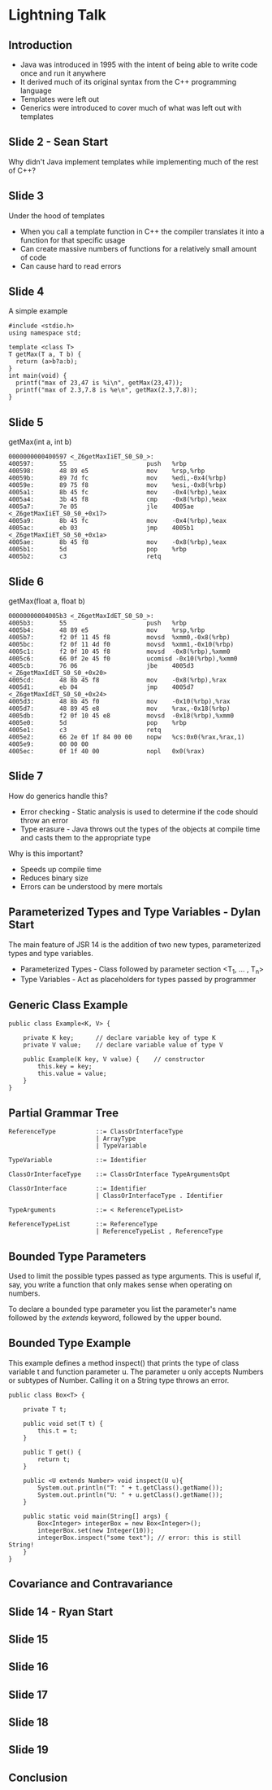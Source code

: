 # Lightning Talk

## Introduction

* Java was introduced in 1995 with the intent of being able to write code once and run it anywhere
* It derived much of its original syntax from the C++ programming language
* Templates were left out
* Generics were introduced to cover much of what was left out with templates

## Slide 2 - Sean Start

Why didn't Java implement templates while implementing much of the rest of C++?

## Slide 3

Under the hood of templates

* When you call a template function in C++ the compiler translates it into a function for that specific usage
* Can create massive numbers of functions for a relatively small amount of code
* Can cause hard to read errors

## Slide 4
A simple example

    #include <stdio.h>
    using namespace std;

    template <class T>
    T getMax(T a, T b) {
      return (a>b?a:b);
    }
    int main(void) {
      printf("max of 23,47 is %i\n", getMax(23,47));
      printf("max of 2.3,7.8 is %e\n", getMax(2.3,7.8));
    }

## Slide 5
getMax(int a, int b)

    0000000000400597 <_Z6getMaxIiET_S0_S0_>:
    400597:       55                      push   %rbp
    400598:       48 89 e5                mov    %rsp,%rbp
    40059b:       89 7d fc                mov    %edi,-0x4(%rbp)
    40059e:       89 75 f8                mov    %esi,-0x8(%rbp)
    4005a1:       8b 45 fc                mov    -0x4(%rbp),%eax
    4005a4:       3b 45 f8                cmp    -0x8(%rbp),%eax
    4005a7:       7e 05                   jle    4005ae <_Z6getMaxIiET_S0_S0_+0x17>
    4005a9:       8b 45 fc                mov    -0x4(%rbp),%eax
    4005ac:       eb 03                   jmp    4005b1 <_Z6getMaxIiET_S0_S0_+0x1a>
    4005ae:       8b 45 f8                mov    -0x8(%rbp),%eax
    4005b1:       5d                      pop    %rbp
    4005b2:       c3                      retq 

## Slide 6
getMax(float a, float b)

    00000000004005b3 <_Z6getMaxIdET_S0_S0_>:
    4005b3:       55                      push   %rbp
    4005b4:       48 89 e5                mov    %rsp,%rbp
    4005b7:       f2 0f 11 45 f8          movsd  %xmm0,-0x8(%rbp)
    4005bc:       f2 0f 11 4d f0          movsd  %xmm1,-0x10(%rbp)
    4005c1:       f2 0f 10 45 f8          movsd  -0x8(%rbp),%xmm0
    4005c6:       66 0f 2e 45 f0          ucomisd -0x10(%rbp),%xmm0
    4005cb:       76 06                   jbe    4005d3 <_Z6getMaxIdET_S0_S0_+0x20>
    4005cd:       48 8b 45 f8             mov    -0x8(%rbp),%rax
    4005d1:       eb 04                   jmp    4005d7 <_Z6getMaxIdET_S0_S0_+0x24>
    4005d3:       48 8b 45 f0             mov    -0x10(%rbp),%rax
    4005d7:       48 89 45 e8             mov    %rax,-0x18(%rbp)
    4005db:       f2 0f 10 45 e8          movsd  -0x18(%rbp),%xmm0
    4005e0:       5d                      pop    %rbp
    4005e1:       c3                      retq   
    4005e2:       66 2e 0f 1f 84 00 00    nopw   %cs:0x0(%rax,%rax,1)
    4005e9:       00 00 00 
    4005ec:       0f 1f 40 00             nopl   0x0(%rax)


## Slide 7
How do generics handle this?

* Error checking - Static analysis is used to determine if the code should throw an error
* Type erasure - Java throws out the types of the objects at compile time and casts them to the appropriate type

Why is this important?

* Speeds up compile time
* Reduces binary size
* Errors can be understood by mere mortals


## Parameterized Types and Type Variables - Dylan Start

The main feature of JSR 14 is the addition of two new types, parameterized types and type variables. 

* Parameterized Types - Class followed by parameter section <T<sub>1</sub>, … , T<sub>n</sub>> 
* Type Variables - Act as placeholders for types passed by programmer

## Generic Class Example 

	public class Example<K, V> {
	
		private K key;		// declare variable key of type K
		private V value; 	// declare variable value of type V
	
		public Example(K key, V value) {	// constructor
			this.key = key;
			this.value = value;
		}
	}

## Partial Grammar Tree

	ReferenceType      		::= ClassOrInterfaceType
                     		| ArrayType
                     		| TypeVariable

	TypeVariable			::= Identifier

	ClassOrInterfaceType	::= ClassOrInterface TypeArgumentsOpt

	ClassOrInterface 		::= Identifier
							| ClassOrInterfaceType . Identifier
						
	TypeArguments			::= < ReferenceTypeList>

	ReferenceTypeList		::= ReferenceType
							| ReferenceTypeList , ReferenceType

## Bounded Type Parameters

Used to limit the possible types passed as type arguments. This is useful if, say, you write a function that only makes sense when operating on numbers. 

To declare a bounded type parameter you list the parameter's name followed by the *extends* keyword, followed by the upper bound.

## Bounded Type Example

This example defines a method inspect() that prints the type of class variable t and function parameter u. The parameter u only accepts Numbers or subtypes of Number. Calling it on a String type throws an error.

	public class Box<T> {

	    private T t;          
	
	    public void set(T t) {
	    	this.t = t;
	    }
	    
	    public T get() {
	    	return t;
	    }
	    	
	    public <U extends Number> void inspect(U u){
	        System.out.println("T: " + t.getClass().getName());
	        System.out.println("U: " + u.getClass().getName());
	    }
	
	    public static void main(String[] args) {
	        Box<Integer> integerBox = new Box<Integer>();
	        integerBox.set(new Integer(10));
	        integerBox.inspect("some text"); // error: this is still String!
	    }
	}
	
## Covariance and Contravariance

## Slide 14 - Ryan Start

## Slide 15

## Slide 16

## Slide 17

## Slide 18

## Slide 19

## Conclusion
